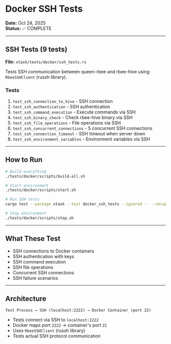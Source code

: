 # Docker SSH Tests

**Date:** Oct 24, 2025  
**Status:** ✅ COMPLETE

---

## SSH Tests (9 tests)

**File:** `xtask/tests/docker/ssh_tests.rs`

Tests SSH communication between queen-rbee and rbee-hive using `RbeeSSHClient` (russh library).

### Tests
1. `test_ssh_connection_to_hive` - SSH connection
2. `test_ssh_authentication` - SSH authentication
3. `test_ssh_command_execution` - Execute commands via SSH
4. `test_ssh_binary_check` - Check rbee-hive binary via SSH
5. `test_ssh_file_operations` - File operations via SSH
6. `test_ssh_concurrent_connections` - 5 concurrent SSH connections
7. `test_ssh_connection_timeout` - SSH timeout when server down
8. `test_ssh_environment_variables` - Environment variables via SSH

---

## How to Run

```bash
# Build everything
./tests/docker/scripts/build-all.sh

# Start environment
./tests/docker/scripts/start.sh

# Run SSH tests
cargo test --package xtask --test docker_ssh_tests --ignored -- --nocapture

# Stop environment
./tests/docker/scripts/stop.sh
```

---

## What These Test

- SSH connections to Docker containers
- SSH authentication with keys
- SSH command execution
- SSH file operations
- Concurrent SSH connections
- SSH failure scenarios

---

## Architecture

```
Test Process → SSH (localhost:2222) → Docker Container (port 22)
```

- Tests connect via SSH to `localhost:2222`
- Docker maps port `2222` → container's port `22`
- Uses `RbeeSSHClient` (russh library)
- Tests actual SSH protocol communication
